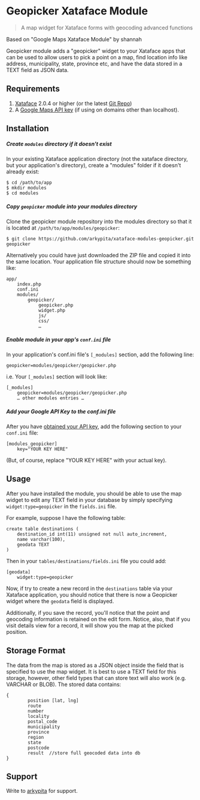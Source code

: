 # Geopicker Xataface Module
> A map widget for Xataface forms with geocoding advanced functions

Based on "Google Maps Xataface Module" by shannah

Geopicker module adds a "geopicker" widget to your Xataface apps that can be used to allow users to pick a point on a map, find location info like address, municipality, state, province etc, and have the data stored in a TEXT field as JSON data.

## Requirements

1. [Xataface](http://xataface.com) 2.0.4 or higher (or the latest [Git Repo](https://github.com/shannah/xataface))
2. A [Google Maps API key](https://developers.google.com/maps/documentation/javascript/tutorial#api_key) (if using on domains other than localhost).

## Installation

##### Create `modules` directory if it doesn't exist

In your existing Xataface application directory (not the xataface directory, but your application's directory), create a "modules" folder if it doesn't already exist:
 
```
$ cd /path/to/app
$ mkdir modules
$ cd modules
```

##### Copy `geopicker` module into your modules directory

Clone the geopicker module repository into the modules directory so that it is located at `/path/to/app/modules/geopicker`:

```
$ git clone https://github.com/arkypita/xataface-modules-geopicker.git geopicker
```

Alternatively you could have just downloaded the ZIP file and copied it into the same location.  Your application file structure should now be something like:

	app/
		index.php
		conf.ini
		modules/
			geopicker/
				geopicker.php
				widget.php
				js/
				css/
				…
				

##### Enable module in your app's `conf.ini` file

In your application's conf.ini file's `[_modules]` section, add the following line:

```
geopicker=modules/geopicker/geopicker.php
```

i.e. Your `[_modules]` section will look like:

```
[_modules]
	geopicker=modules/geopicker/geopicker.php
	… other modules entries …
```

##### Add your Google API Key to the conf.ini file

After you have [obtained your API key](https://developers.google.com/maps/documentation/javascript/tutorial#api_key), add the following section to your `conf.ini` file:

```
[modules_geopicker]
	key="YOUR KEY HERE"
```

(But, of course, replace "YOUR KEY HERE" with your actual key).

## Usage

After you have installed the module, you should be able to use the map widget to edit any TEXT field in your database by simply specifying `widget:type=geopicker` in the `fields.ini` file.

For example, suppose I have the following table:

```
create table destinations (
	destination_id int(11) unsigned not null auto_increment,
	name varchar(100),
	geodata TEXT
)
```

Then in your `tables/destinations/fields.ini` file you could add:

```
[geodata]
	widget:type=geopicker
```

Now, if try to create a new record in the `destinations` table via your Xataface application, you should notice that there is now a Geopicker widget where the `geodata` field is displayed.

Additionally, if you save the record, you'll notice that the point and geocoding information is retained on the edit form. Notice, also, that if you visit details view for a record, it will show you the map at the picked position.


## Storage Format

The data from the map is stored as a JSON object inside the field that is specified to use the map widget.  It is best to use a TEXT field for this storage, however, other field types that can store text will also work (e.g. VARCHAR or BLOB).  The stored data contains:

```
{
		position [lat, lng]
		route
		number
		locality
		postal_code
		municipality
		province
		region
		state
		postcode
		result  //store full geocoded data into db
}
```

## Support

Write to [arkypita](mailto:arkypita@bergamo3.it) for support.

	
